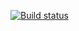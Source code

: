[![Build status](https://ci.appveyor.com/api/projects/status/rtkk5c79i6361vyq?svg=true)](https://ci.appveyor.com/project/Helena01101986/patterns)